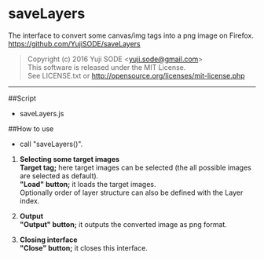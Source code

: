 # saveLayers
The interface to convert some canvas/img tags into a png image on Firefox.  
https://github.com/YujiSODE/saveLayers

>Copyright (c) 2016 Yuji SODE \<yuji.sode@gmail.com\>  
>This software is released under the MIT License.  
>See LICENSE.txt or http://opensource.org/licenses/mit-license.php
______

##Script
* saveLayers.js


##How to use
* call "saveLayers()".

1. __Selecting some target images__  
   __Target tag;__ here target images can be selected (the all possible images are selected as default).  
   __"Load" button;__ it loads the target images.  
   Optionally order of layer structure can also be defined with the Layer index.  

2. __Output__  
   __"Output" button;__ it outputs the converted image as png format.  

3. __Closing interface__  
   __"Close" button;__ it closes this interface.
